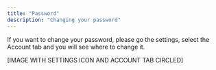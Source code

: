```yaml
---
title: "Password"
description: "Changing your password"
---
```


If you want to change your password, please go the settings, select the Account tab and you will see where to change it.

[IMAGE WITH SETTINGS ICON AND ACCOUNT TAB CIRCLED]

